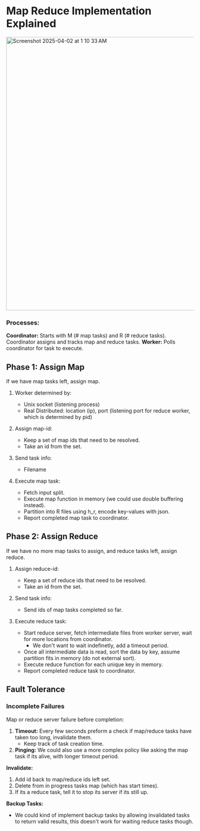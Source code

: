 # Map Reduce Implementation Explained
<img width="735" alt="Screenshot 2025-04-02 at 1 10 33 AM" src="https://github.com/user-attachments/assets/59ed68b2-f42a-472c-bda3-2b041ed2c798" />

### Processes:
**Coordinator:** Starts with M (# map tasks) and R (# reduce tasks). Coordinator assigns and tracks map and reduce tasks.
**Worker:** Polls coordinator for task to execute.

## Phase 1: Assign Map
If we have map tasks left, assign map. 

1. Worker determined by:
    * Unix socket (listening process)
    * Real Distributed: location (ip), port (listening port for reduce worker, which is determined by pid)

2. Assign map-id: 
    * Keep a set of map ids that need to be resolved.
    * Take an id from the set.

3. Send task info:
    * Filename
  
4. Execute map task:
    * Fetch input split.
    * Execute map function in memory (we could use double buffering instead).
    * Partition into R files using h_r, encode key-values with json.
    * Report completed map task to coordinator.

## Phase 2: Assign Reduce
If we have no more map tasks to assign, and reduce tasks left, assign reduce.

1. Assign reduce-id:
    * Keep a set of reduce ids that need to be resolved.
    * Take an id from the set.
  
2. Send task info:
    * Send ids of map tasks completed so far.
  
3. Execute reduce task:
    * Start reduce server, fetch intermediate files from worker server, wait for more locations from coordinator.
       * We don't want to wait indefinetly, add a timeout period.
    * Once all intermediate data is read, sort the data by key, assume partition fits in memory (do not external sort).
    * Execute reduce function for each unique key in memory.
    * Report completed reduce task to coordinator.
  
## Fault Tolerance
### Incomplete Failures

Map or reduce server failure before completion:
  1. **Timeout:** Every few seconds preform a check if map/reduce tasks have taken too long, invalidate them.
      * Keep track of task creation time.
  2. **Pinging:** We could also use a more complex policy like asking the map task if its alive, with longer timeout period.

**Invalidate:**
  1. Add id back to map/reduce ids left set.
  2. Delete from in progress tasks map (which has start times).
  3. If its a reduce task, tell it to stop its server if its still up.

**Backup Tasks:**
   * We could kind of implement backup tasks by allowing invalidated tasks to return valid results, this doesn't work for waiting reduce tasks though.

